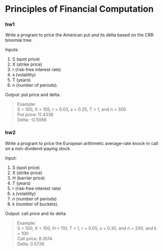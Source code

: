 # Principles of Financial Computation
### hw1
Write a program to price the American put and its delta based on the CRR binomial tree. 

Inputs: 
1. S (spot price)
2. X (strike price)
3. r (risk-free interest rate)
4. s (volatility)
5. T (years)
6. n (number of periods).

Output: put price and delta.

> Example:  
> S = 100, X = 105, r = 0.03, s = 0.25, T = 1, and n = 300  
> Put price: 11.4336  
> Delta: -0.5066

### hw2
Write a program to price the European arithmetic average-rate knock-in call on a non-dividend-paying stock.

Input: 
1. S (spot price)
2. X (strike price)
3. H (barrier price)
4. T (years)
5. r (risk-free interest rate)
6. s (volatility)
7. n (number of periods)
8. k (number of buckets).

Output: call price and its delta

> Example:  
> S = 100, X = 100, H = 110, T = 1, r = 0.05, s = 0.30, and n = 200, and k = 100  
> Call price: 8.3514  
> Delta: 0.5726
